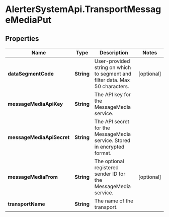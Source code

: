 # AlerterSystemApi.TransportMessageMediaPut

## Properties

Name | Type | Description | Notes
------------ | ------------- | ------------- | -------------
**dataSegmentCode** | **String** | User-provided string on which to segment and filter data. Max 50 characters. | [optional] 
**messageMediaApiKey** | **String** | The API key for the MessageMedia service. | 
**messageMediaApiSecret** | **String** | The API secret for the MessageMedia service. Stored in encrypted format. | 
**messageMediaFrom** | **String** | The optional registered sender ID for the MessageMedia service. | [optional] 
**transportName** | **String** | The name of the transport. | 


